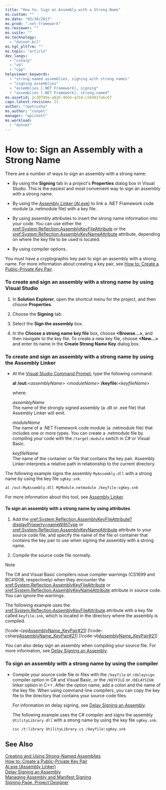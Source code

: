 ```yaml
---
title: "How to: Sign an Assembly with a Strong Name"
ms.custom: ""
ms.date: "03/30/2017"
ms.prod: ".net-framework"
ms.reviewer: ""
ms.suite: ""
ms.technology: 
  - "dotnet-bcl"
ms.tgt_pltfrm: ""
ms.topic: "article"
dev_langs: 
  - "csharp"
  - "vb"
  - "cpp"
helpviewer_keywords: 
  - "strong-named assemblies, signing with strong names"
  - "signing assemblies"
  - "assemblies [.NET Framework], signing"
  - "assemblies [.NET Framework], strong-named"
ms.assetid: 2c30799a-a826-46b4-a25d-c584027a6c67
caps.latest.revision: 23
author: "rpetrusha"
ms.author: "ronpet"
manager: "wpickett"
ms.workload: 
  - "dotnet"
---
```

# How to: Sign an Assembly with a Strong Name
There are a number of ways to sign an assembly with a strong name:  
  
-   By using the **Signing** tab in a project's **Properties** dialog box in Visual Studio. This is the easiest and most convenient way to sign an assembly with a strong name.  
  
-   By using the [Assembly Linker (Al.exe)](../../../docs/framework/tools/al-exe-assembly-linker.md) to link a .NET Framework code module (a .netmodule file) with a key file.  
  
-   By using assembly attributes to insert the strong name information into your code. You can use either the <xref:System.Reflection.AssemblyKeyFileAttribute> or the <xref:System.Reflection.AssemblyKeyNameAttribute> attribute, depending on where the key file to be used is located.  
  
-   By using compiler options.  
  
 You must have a cryptographic key pair to sign an assembly with a strong name. For more information about creating a key pair, see [How to: Create a Public-Private Key Pair](../../../docs/framework/app-domains/how-to-create-a-public-private-key-pair.md).  
  
### To create and sign an assembly with a strong name by using Visual Studio  
  
1.  In **Solution Explorer**, open the shortcut menu for the project, and then choose **Properties**.  
  
2.  Choose the **Signing** tab.  
  
3.  Select the **Sign the assembly** box.  
  
4.  In the **Choose a strong name key file** box, choose **\<Browse…>**, and then navigate to the key file. To create a new key file, choose **\<New…>** and enter its name in the **Create Strong Name Key** dialog box.  
  
### To create and sign an assembly with a strong name by using the Assembly Linker  
  
-   At the [Visual Studio Command Prompt](../../../docs/framework/tools/developer-command-prompt-for-vs.md), type the following command:  
  
     **al** **/out:**\<*assemblyName*> *\<moduleName>* **/keyfile:**\<*keyfileName*>  
  
     where:  
  
     *assemblyName*  
     The name of the strongly signed assembly (a .dll or .exe file) that Assembly Linker will emit.  
  
     *moduleName*  
     The name of a .NET Framework code module (a .netmodule file) that includes one or more types. You can create a .netmodule file by compiling your code with the `/target:module` switch in C# or Visual Basic.  
  
     *keyfileName*  
     The name of the container or file that contains the key pair. Assembly Linker interprets a relative path in relationship to the current directory.  
  
 The following example signs the assembly `MyAssembly.dll` with a strong name by using the key file `sgKey.snk`.  
  
```  
al /out:MyAssembly.dll MyModule.netmodule /keyfile:sgKey.snk  
```  
  
 For more information about this tool, see [Assembly Linker](../../../docs/framework/tools/al-exe-assembly-linker.md).  
  
#### To sign an assembly with a strong name by using attributes  
  
1.  Add the <xref:System.Reflection.AssemblyKeyFileAttribute?displayProperty=nameWithType> or <xref:System.Reflection.AssemblyKeyNameAttribute> attribute to your source code file, and specify the name of the file or container that contains the key pair to use when signing the assembly with a strong name.  
  
2.  Compile the source code file normally.  
  
> [!NOTE]
>  The C# and Visual Basic compilers issue compiler warnings (CS1699 and BC41008, respectively) when they encounter the <xref:System.Reflection.AssemblyKeyFileAttribute> or <xref:System.Reflection.AssemblyKeyNameAttribute> attribute in source code. You can ignore the warnings.  
  
 The following example uses the <xref:System.Reflection.AssemblyKeyFileAttribute> attribute with a key file called `keyfile.snk`, which is located in the directory where the assembly is compiled.  
  
 [!code-cpp[AssemblyName_KeyPair#21](../../../samples/snippets/cpp/VS_Snippets_CLR/AssemblyName_KeyPair/CPP/keyfileattrib.cpp#21)]
 [!code-csharp[AssemblyName_KeyPair#21](../../../samples/snippets/csharp/VS_Snippets_CLR/AssemblyName_KeyPair/CS/keyfileattrib.cs#21)]
 [!code-vb[AssemblyName_KeyPair#21](../../../samples/snippets/visualbasic/VS_Snippets_CLR/AssemblyName_KeyPair/VB/keyfileattrib.vb#21)]  
  
 You can also delay sign an assembly when compiling your source file. For more information, see [Delay Signing an Assembly](../../../docs/framework/app-domains/delay-sign-assembly.md).  
  
### To sign an assembly with a strong name by using the compiler  
  
-   Compile your source code file or files with the `/keyfile` or `/delaysign` compiler option in C# and Visual Basic, or the `/KEYFILE` or `/DELAYSIGN` linker option in C++. After the option name, add a colon and the name of the key file. When using command-line compilers, you can copy the key file to the directory that contains your source code files.  
  
     For information on delay signing, see [Delay Signing an Assembly](../../../docs/framework/app-domains/delay-sign-assembly.md).  
  
     The following example uses the C# compiler and signs the assembly `UtilityLibrary.dll` with a strong name by using the key file `sgKey.snk`.  
  
    ```  
    csc /t:library UtilityLibrary.cs /keyfile:sgKey.snk  
    ```  
  
## See Also  
 [Creating and Using Strong-Named Assemblies](../../../docs/framework/app-domains/create-and-use-strong-named-assemblies.md)  
 [How to: Create a Public-Private Key Pair](../../../docs/framework/app-domains/how-to-create-a-public-private-key-pair.md)  
 [Al.exe (Assembly Linker)](../../../docs/framework/tools/al-exe-assembly-linker.md)  
 [Delay Signing an Assembly](../../../docs/framework/app-domains/delay-sign-assembly.md)  
 [Managing Assembly and Manifest Signing](/visualstudio/ide/managing-assembly-and-manifest-signing)  
 [Signing Page, Project Designer](https://msdn.microsoft.com/library/0k50fs3b)
